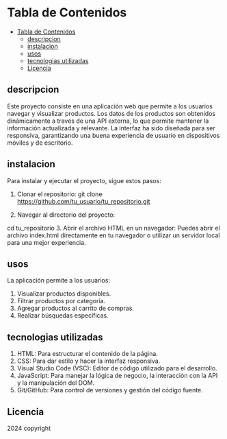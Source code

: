 # Tabla de Contenidos
- [Tabla de Contenidos](#tabla-de-contenidos)
  - [descripcion](#descripcion)
  - [instalacion](#instalacion)
  - [usos](#usos)
  - [tecnologias utilizadas](#tecnologias-utilizadas)
  - [Licencia](#licencia)

## descripcion
Este proyecto consiste en una aplicación web que permite a los usuarios navegar y visualizar productos. Los datos de los productos son obtenidos dinámicamente a través de una API externa, lo que permite mantener la información actualizada y relevante. La interfaz ha sido diseñada para ser responsiva, garantizando una buena experiencia de usuario en dispositivos móviles y de escritorio.
## instalacion
Para instalar y ejecutar el proyecto, sigue estos pasos:
1. Clonar el repositorio:
git clone https://github.com/tu_usuario/tu_repositorio.git

2. Navegar al directorio del proyecto:

cd tu_repositorio
3. Abrir el archivo HTML en un navegador:
Puedes abrir el archivo index.html directamente en tu navegador o utilizar un servidor local para una mejor experiencia.

## usos
La aplicación permite a los usuarios:
1. Visualizar productos disponibles.
2. Filtrar productos por categoría.
3. Agregar productos al carrito de compras.
4. Realizar búsquedas específicas.
## tecnologias utilizadas
1. HTML: Para estructurar el contenido de la página.
2. CSS: Para dar estilo y hacer la interfaz responsiva.
3. Visual Studio Code (VSC): Editor de código utilizado para el desarrollo.
4. JavaScript: Para manejar la lógica de negocio, la interacción con la API y la manipulación del DOM.
5. Git/GitHub: Para control de versiones y gestión del código fuente.
## Licencia
2024 copyright